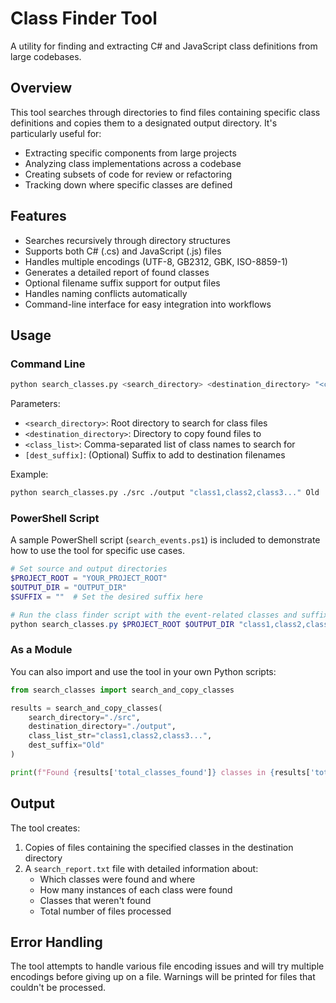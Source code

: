 # Class Finder Tool

A utility for finding and extracting C# and JavaScript class definitions from large codebases.

## Overview

This tool searches through directories to find files containing specific class definitions and copies them to a designated output directory. It's particularly useful for:

- Extracting specific components from large projects
- Analyzing class implementations across a codebase
- Creating subsets of code for review or refactoring
- Tracking down where specific classes are defined

## Features

- Searches recursively through directory structures
- Supports both C# (.cs) and JavaScript (.js) files
- Handles multiple encodings (UTF-8, GB2312, GBK, ISO-8859-1)
- Generates a detailed report of found classes
- Optional filename suffix support for output files
- Handles naming conflicts automatically
- Command-line interface for easy integration into workflows


## Usage

### Command Line

```bash
python search_classes.py <search_directory> <destination_directory> "<class_list>" [dest_suffix]
```

Parameters:
- `<search_directory>`: Root directory to search for class files
- `<destination_directory>`: Directory to copy found files to
- `<class_list>`: Comma-separated list of class names to search for
- `[dest_suffix]`: (Optional) Suffix to add to destination filenames

Example:
```bash
python search_classes.py ./src ./output "class1,class2,class3..." Old
```

### PowerShell Script

A sample PowerShell script (`search_events.ps1`) is included to demonstrate how to use the tool for specific use cases.

```powershell
# Set source and output directories
$PROJECT_ROOT = "YOUR_PROJECT_ROOT"
$OUTPUT_DIR = "OUTPUT_DIR"
$SUFFIX = ""  # Set the desired suffix here

# Run the class finder script with the event-related classes and suffix
python search_classes.py $PROJECT_ROOT $OUTPUT_DIR "class1,class2,class3..." $SUFFIX
```

### As a Module

You can also import and use the tool in your own Python scripts:

```python
from search_classes import search_and_copy_classes

results = search_and_copy_classes(
    search_directory="./src",
    destination_directory="./output",
    class_list_str="class1,class2,class3...",
    dest_suffix="Old"
)

print(f"Found {results['total_classes_found']} classes in {results['total_files']} files")
```

## Output

The tool creates:

1. Copies of files containing the specified classes in the destination directory
2. A `search_report.txt` file with detailed information about:
   - Which classes were found and where
   - How many instances of each class were found
   - Classes that weren't found
   - Total number of files processed

## Error Handling

The tool attempts to handle various file encoding issues and will try multiple encodings before giving up on a file. Warnings will be printed for files that couldn't be processed.

